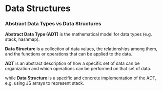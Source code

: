# Data Structures

### Abstract Data Types vs Data Structures

**Abstract Data Type (ADT)** is the mathematical model for data types (e.g. stack, hashmap).

**Data Structure** is a collection of data values, the relationships among them, and the functions or operations that can be applied to the data.

**ADT** is an abstract description of how a specific set of data can be organization and which operations can be performed on that set of data.

while **Data Structure** is a specific and concrete implementation of the ADT, e.g. using JS arrays to represent stack.
